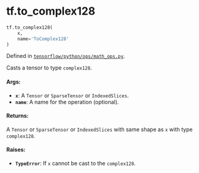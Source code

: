 <div itemscope itemtype="http://developers.google.com/ReferenceObject">
<meta itemprop="name" content="tf.to_complex128" />
<meta itemprop="path" content="Stable" />
</div>

# tf.to_complex128

``` python
tf.to_complex128(
    x,
    name='ToComplex128'
)
```



Defined in [`tensorflow/python/ops/math_ops.py`](https://www.tensorflow.org/code/tensorflow/python/ops/math_ops.py).

Casts a tensor to type `complex128`.

#### Args:

* <b>`x`</b>: A `Tensor` or `SparseTensor` or `IndexedSlices`.
* <b>`name`</b>: A name for the operation (optional).


#### Returns:

A `Tensor` or `SparseTensor` or `IndexedSlices` with same shape as `x` with
type `complex128`.


#### Raises:

* <b>`TypeError`</b>: If `x` cannot be cast to the `complex128`.